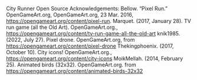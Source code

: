 City Runner Open Source Acknowledgements: Bellow. “Pixel Run.” OpenGameArt.org, OpenGameArt.org, 23 Mar. 2016, https://opengameart.org/content/pixel-run.
Marquet. (2017, January 28). TV run game (all the Old Art). OpenGameArt.org., https://opengameart.org/content/tv-run-game-all-the-old-art 
knik1985. (2022, July 27). Pixel drone. OpenGameArt.org, from https://opengameart.org/content/pixel-drone 
Thekingphoenix. (2017, October 10). City icons! OpenGameArt.org., https://opengameart.org/content/city-icons 
MoikMellah. (2014, February 25). Animated birds (32x32). OpenGameArt.org. from https://opengameart.org/content/animated-birds-32x32 


